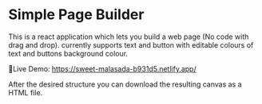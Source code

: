 # Simple Page Builder

This is a react application which lets you build a web page (No code with drag and drop).
currently supports text and button with editable colours of text and buttons background colour.

🚀Live Demo: https://sweet-malasada-b931d5.netlify.app/

After the desired structure you can download the resulting canvas as a HTML file.
